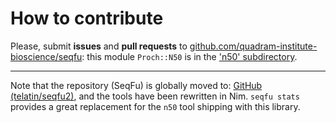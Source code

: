 # How to contribute 

Please, submit **issues** and **pull requests** to
[github.com/quadram-institute-bioscience/seqfu](https://github.com/quadram-institute-bioscience/seqfu):
this module `Proch::N50` is in the 
['n50' subdirectory](https://github.com/quadram-institute-bioscience/seqfu/tree/master/n50).

---

Note that the repository (SeqFu) is globally moved to:
[GitHub (telatin/seqfu2)](https://telatin.github.io/seqfu2/),
and the tools have been rewritten in Nim. 
`seqfu stats` provides a great replacement for the `n50` tool
shipping with this library.


